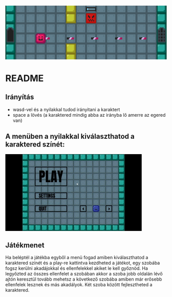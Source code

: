 ![header_img](https://raw.githubusercontent.com/MateGames/MyEpamGame2/main/header.png)

# **README**

## Irányítás
- wasd-vel és a nyilakkal tudod irányitani a karaktert
- space a lövés (a karaktered mindig abba az irányba lő amerre az egered van)

## A menüben a nyilakkal kiválaszthatod a karaktered színét:
![color_ch_gif](https://raw.githubusercontent.com/MateGames/MyEpamGame2/main/play_alap.gif)

## Játékmenet
Ha beléptél a játékba egyből a menü fogad amiben kiválaszthatod a karaktered színét és a play-re kattintva kezdheted a játékot, egy szobába fogsz kerülni akadájokkal és ellenfelekkel akiket le kell győznöd. Ha legyőzted az összes ellenfelet a szobában akkor a szoba jobb oldalán lévő ajtón keresztül tovább mehetsz a következő szobába amiben már erősebb ellenfelek lesznek és más akadályok. Két szoba között fejlesztheted a karaktered.